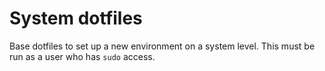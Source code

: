 # System dotfiles

Base dotfiles to set up a new environment on a system level. This must
be run as a user who has `sudo` access.
